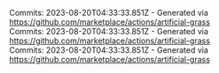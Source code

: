 Commits: 2023-08-20T04:33:33.851Z - Generated via https://github.com/marketplace/actions/artificial-grass
<br>
Commits: 2023-08-20T04:33:33.851Z - Generated via https://github.com/marketplace/actions/artificial-grass
<br>
Commits: 2023-08-20T04:33:33.851Z - Generated via https://github.com/marketplace/actions/artificial-grass
<br>
